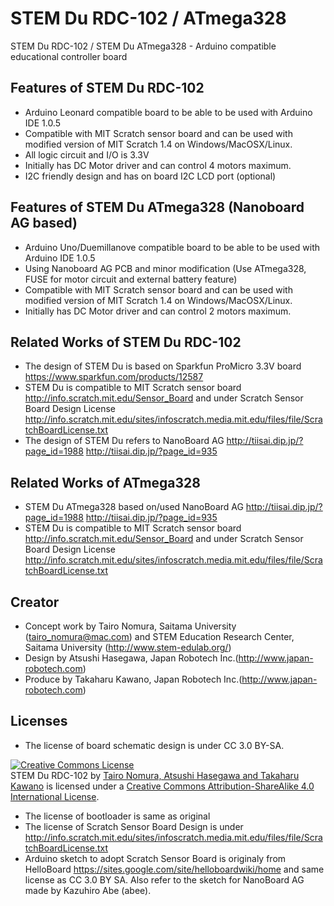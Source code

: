 STEM Du RDC-102 / ATmega328
==============

STEM Du RDC-102 / STEM Du ATmega328 - Arduino compatible educational controller board


Features of STEM Du RDC-102
--------
- Arduino Leonard compatible board to be able to be used with Arduino IDE 1.0.5
- Compatible with MIT Scratch sensor board and can be used with modified version of MIT Scratch 1.4 on Windows/MacOSX/Linux.
- All logic circuit and I/O is 3.3V
- Initially has DC Motor driver and can control 4 motors maximum.
- I2C friendly design and has on board I2C LCD port (optional)

Features of STEM Du ATmega328 (Nanoboard AG based)
--------
- Arduino Uno/Duemillanove compatible board to be able to be used with Arduino IDE 1.0.5
- Using Nanoboard AG PCB and minor modification (Use ATmega328, FUSE for motor circuit and external battery feature)
- Compatible with MIT Scratch sensor board and can be used with modified version of MIT Scratch 1.4 on Windows/MacOSX/Linux.
- Initially has DC Motor driver and can control 2 motors maximum.

Related Works of STEM Du RDC-102
-------------
- The design of STEM Du is based on Sparkfun ProMicro 3.3V board https://www.sparkfun.com/products/12587
- STEM Du is compatible to MIT Scratch sensor board http://info.scratch.mit.edu/Sensor_Board and under Scratch Sensor Board Design License http://info.scratch.mit.edu/sites/infoscratch.media.mit.edu/files/file/ScratchBoardLicense.txt
- The design of STEM Du refers to NanoBoard AG http://tiisai.dip.jp/?page_id=1988 http://tiisai.dip.jp/?page_id=935

Related Works of ATmega328
-------------
- STEM Du ATmega328 based on/used NanoBoard AG http://tiisai.dip.jp/?page_id=1988 http://tiisai.dip.jp/?page_id=935
- STEM Du is compatible to MIT Scratch sensor board http://info.scratch.mit.edu/Sensor_Board and under Scratch Sensor Board Design License http://info.scratch.mit.edu/sites/infoscratch.media.mit.edu/files/file/ScratchBoardLicense.txt

Creator
-------
- Concept work by Tairo Nomura, Saitama University (tairo_nomura@mac.com) and STEM Education Research Center, Saitama University (http://www.stem-edulab.org/)
- Design by Atsushi Hasegawa, Japan Robotech Inc.(http://www.japan-robotech.com)
- Produce by Takaharu Kawano, Japan Robotech Inc.(http://www.japan-robotech.com)

Licenses
--------
- The license of board schematic design is under CC 3.0 BY-SA.

<a rel="license" href="http://creativecommons.org/licenses/by-sa/4.0/"><img alt="Creative Commons License" style="border-width:0" src="http://i.creativecommons.org/l/by-sa/4.0/88x31.png" /></a><br /><span xmlns:dct="http://purl.org/dc/terms/" property="dct:title">STEM Du RDC-102</span> by <a xmlns:cc="http://creativecommons.org/ns#" href="https://github.com/tairo/STEMDu" property="cc:attributionName" rel="cc:attributionURL">Tairo Nomura, Atsushi Hasegawa and Takaharu Kawano</a> is licensed under a <a rel="license" href="http://creativecommons.org/licenses/by-sa/4.0/">Creative Commons Attribution-ShareAlike 4.0 International License</a>.

- The license of bootloader is same as original
- The license of Scratch Sensor Board Design is under http://info.scratch.mit.edu/sites/infoscratch.media.mit.edu/files/file/ScratchBoardLicense.txt
- Arduino sketch to adopt Scratch Sensor Board is originaly from HelloBoard https://sites.google.com/site/helloboardwiki/home and same license as CC 3.0 BY SA. Also refer to the sketch for NanoBoard AG made by Kazuhiro Abe (abee). 

